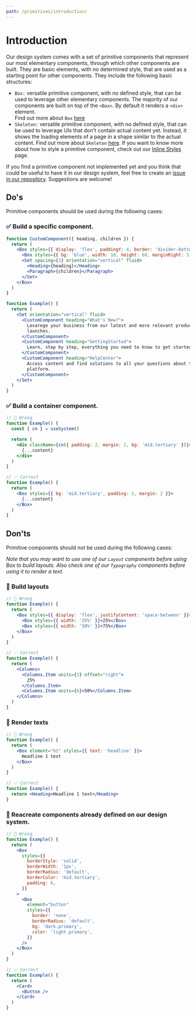 ```yaml
---
path: /primitives/introduction/
---
```


# Introduction

Our design system comes with a set of primitive components that represent our most elementary components, through which other components are built. They are basic elements, with no determined style, that are used as a starting point for other components. They include the following basic structures:

- `Box:` versatile primitive component, with no defined style, that can be used to leverage other elementary components. The majority of our components are built on top of the `<Box>`. By default it renders a `<div>` element.  
  Find out more about `Box` [here](/primitives/box)
- `Skeleton:` versatile primitive component, with no defined style, that can be used to leverage UIs that don't contain actual content yet. Instead, it shows the loading elements of a page in a shape similar to the actual content.
  Find out more about `Skeleton` [here](/primitives/skeleton).
  If you want to know more about how to style a primitive component, check out our [Inline Styles](/theming/inline-styles/) page.

If you find a primitive component not implemented yet and you think that could be useful to have it in our design system, feel free to create an [issue in our repository](https://github.com/vtex/onda/issues/new/choose). Suggestions are welcome!

## Do's

Primitive components should be used during the following cases:

### ✅ Build a specific component.

```jsx isStatic
function CustomComponent({ heading, children }) {
  return (
    <Box styles={{ display: 'flex', paddingY: 4, border: 'divider-bottom' }}>
      <Box styles={{ bg: 'blue', width: 10, height: 60, marginRight: 3 }} />
      <Set spacing={3} orientation="vertical" fluid>
        <Heading>{heading}</Heading>
        <Paragraph>{children}</Paragraph>
      </Set>
    </Box>
  )
}

function Example() {
  return (
    <Set orientation="vertical" fluid>
      <CustomComponent heading="What's New?">
        Levarege your business from our latest and more relevant product
        launches.
      </CustomComponent>
      <CustomComponent heading="GettingStarted">
        Learn, step by step, everything you need to know to get started on VTEX.
      </CustomComponent>
      <CustomComponent heading="HelpCenter">
        Access content and find solutions to all your questions about the
        platform.
      </CustomComponent>
    </Set>
  )
}
```

### ✅ Build a container component.

```jsx isStatic
// 🚫 Wrong
function Example() {
  const { cn } = useSystem()

  return (
    <div className={cn({ padding: 2, margin: 2, bg: 'mid.tertiary' })}>
      {...content}
    </div>
  )
}

// ✅ Correct
function Example() {
  return (
    <Box styles={{ bg: 'mid.tertiary', padding: 2, margin: 2 }}>
      {...content}
    </Box>
  )
}
```

## Don'ts

Primitive components should _not_ be used during the following cases:

_Note that you may want to use one of our `Layout` components before using Box to build layouts. Also check one of our `Typography` components before using it to render a text._

### 🚫 Build layouts

```jsx isStatic
// 🚫 Wrong
function Example() {
  return (
    <Box styles={{ display: 'flex', justifyContent: 'space-between' }}>
      <Box styles={{ width: '25%' }}>25%</Box>
      <Box styles={{ width: '50%' }}>75%</Box>
    </Box>
  )
}

// ✅ Correct
function Example() {
  return (
    <Columns>
      <Columns.Item units={3} offset="right">
        25%
      </Columns.Item>
      <Columns.Item units={6}>50%</Columns.Item>
    </Columns>
  )
}
```

### 🚫 Render texts

```jsx isStatic
// 🚫 Wrong
function Example() {
  return (
    <Box element="h1" styles={{ text: 'headline' }}>
      Headline 1 text
    </Box>
  )
}

// ✅ Correct
function Example() {
  return <Heading>Headline 1 text</Heading>
}
```

### 🚫 Reacreate components already defined on our design system.

```jsx isStatic
// 🚫 Wrong
function Example() {
  return (
    <Box
      styles={{
        borderStyle: 'solid',
        borderWidth: '1px',
        borderRadius: 'default',
        borderColor: 'mid.tertiary',
        padding: 6,
      }}
    >
      <Box
        element="button"
        styles={{
          border: 'none',
          borderRadius: 'default',
          bg: 'dark.primary',
          color: 'light.primary',
        }}
      />
    </Box>
  )
}

// ✅ Correct
function Example() {
  return (
    <Card>
      <Button />
    </Card>
  )
}
```
